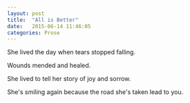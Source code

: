 ```yaml
---
layout: post
title:  "All is Better"
date:   2015-06-14 11:46:05
categories: Prose
---
```


She lived the day when tears stopped falling.

Wounds mended and healed.

She lived to tell her story of joy and sorrow.

She's smiling again because the road she's taken lead to you.